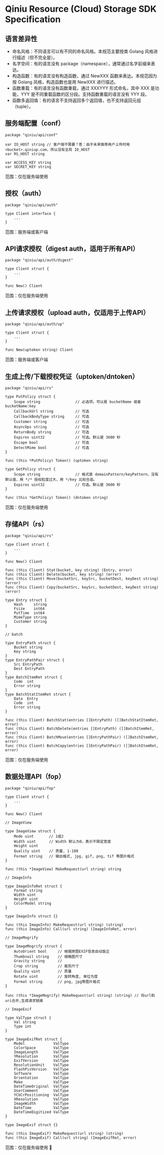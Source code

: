 # Qiniu Resource (Cloud) Storage SDK Specification

## 语言差异性

- 命名风格：不同语言可以有不同的命名风格。本规范主要按类 Golang 风格进行描述（但不完全是）。
- 名字空间：有的语言没有 package（namespace），通常通过名字前缀来表达。
- 构造函数：有的语言没有构造函数，通过 NewXXX 函数来表达。本规范因为按 Golang 风格，构造函数也是用 NewXXX 进行描述。
- 函数重载：有的语言没有函数重载，通过 XXXYYY 形式命名，其中 XXX 是功能，YYY 是不同重载函数的区分段。支持函数重载的语言没有 YYY 段。
- 函数多返回值：有的语言不支持返回多个返回值，也不支持返回元组（tuple）。


## 服务端配置（conf）

```{go}
package "qiniu/api/conf"

var IO_HOST string // 客户端不需要？答：由于未来推荐用户上传时用 <bucket>.qiniup.com，所以没有全局 IO_HOST
var RS_HOST string

var ACCESS_KEY string
var SECRET_KEY string
```

范围：仅在服务端使用


## 授权（auth）

```{go}
package "qiniu/api/auth"

type Client interface {
	...
}
```

范围：服务端或客户端


## API请求授权（digest auth，适用于所有API）

```{go}
package "qiniu/api/auth/digest"

type Client struct {
	...
}

func New() Client
```

范围：仅在服务端使用


## 上传请求授权（upload auth，仅适用于上传API）

```{go}
package "qiniu/api/auth/up"

type Client struct {
	...
}

func New(uptoken string) Client
```

范围：服务端或客户端


## 生成上传/下载授权凭证（uptoken/dntoken）

```{go}
package "qiniu/api/rs"

type PutPolicy struct {
	Scope string				// 必选项。可以是 bucketName 或者 bucketName:key
	CallbackUrl string			// 可选
	CallbackBodyType string		// 可选
	Customer string				// 可选
	AsyncOps string				// 可选
	ReturnBody string			// 可选
	Expires uint32				// 可选。默认是 3600 秒
	Escape bool					// 可选
	DetectMime bool				// 可选
}

func (this *PutPolicy) Token() (uptoken string)

type GetPolicy struct {
    Scope string				// 格式是 domainPattern/keyPattern，没有默认值，用 */* 授权粒度过大，用 */key 比较合适。
    Expires uint32				// 可选。默认是 3600 秒
}

func (this *GetPolicy) Token() (dntoken string)
```

范围：仅在服务端使用


## 存储API（rs）

```{go}
package "qiniu/api/rs"

type Client struct {
	...
}

func New() Client

func (this Client) Stat(bucket, key string) (Entry, error)
func (this Client) Delete(bucket, key string) (error)
func (this Client) Move(bucketSrc, keySrc, bucketDest, keyDest string) (error)
func (this Client) Copy(bucketSrc, keySrc, bucketDest, keyDest string) (error)

type Entry struct {
	Hash     string
	Fsize    int64
	PutTime  int64
	MimeType string
	Customer string
}

// batch

type EntryPath struct {
	Bucket string
	Key string
}
type EntryPathPair struct {
	Src EntryPath
	Dest EntryPath
}
type BatchItemRet struct {
	Code  int
	Error string
}
type BatchStatItemRet struct {
	Data  Entry
	Code  int
	Error string
}

func (this Client) BatchStat(entries []EntryPath) ([]BatchStatItemRet, error)
func (this Client) BatchDelete(entries []EntryPath) ([]BatchItemRet, error)
func (this Client) BatchMove(entries []EntryPathPair) ([]BatchItemRet, error)
func (this Client) BatchCopy(entries []EntryPathPair) ([]BatchItemRet, error)
```

范围：仅在服务端使用

## 数据处理API（fop）

```{go}
package "qiniu/api/fop"

type Client struct {
	...
}

func New() Client

// ImageView

type ImageView struct {
	Mode uint		// 1或2
	Width uint		// Width 默认为0，表示不限定宽度
	Height uint		
	Quality uint	// 质量, 1-100
	Format string	// 输出格式, jpg, gif, png, tif 等图片格式
}

func (this *ImageView) MakeRequest(url string) string

// ImageInfo

type ImageInfoRet struct {
	Format string
	Width uint
	Height uint
	ColorModel string
}

type ImageInfo struct {}

func (this ImageInfo) MakeRequest(url string) (string)
func (this ImageInfo) Call(url string) (ImageInfoRet, error)

// ImageMogrify

type ImageMogrify struct {
	AutoOrient bool		// 根据原图EXIF信息自动旋正
	Thumbnail string	// 缩略图尺寸
	Gravity string		// 
	Crop string			// 裁剪尺寸
	Quality uint		// 质量
	Rotate uint			// 旋转角度, 单位为度
	Format string		// png, jpg等图片格式
}

func (this *ImageMogrify) MakeRequest(url string) (string) // 将url和uri合并,生成请求链接

// ImageExif

type ValType struct {
	Val string
	Type int
}

type ImageExifRet struct {
	Model             ValType
	ColorSpace        ValType
	ImageLength       ValType
	YResolution       ValType
	ExifVersion       ValType
	ResolutionUnit    ValType
	FlashPixVersion   ValType
	Software          ValType
	Orientation       ValType
	Make              ValType
	DateTimeOriginal  ValType
	UserComment       ValType
	YCbCrPositioning  ValType
	XResolution       ValType
	ImageWidth        ValType
	DateTime          ValType
	DateTimeDigitized ValType
}

type ImageExif struct {}

func (this ImageExif) MakeRequest(url string) (string)
func (this ImageExif) Call(url string) (ImageExifRet, error)
```
范围：仅在服务端使用
